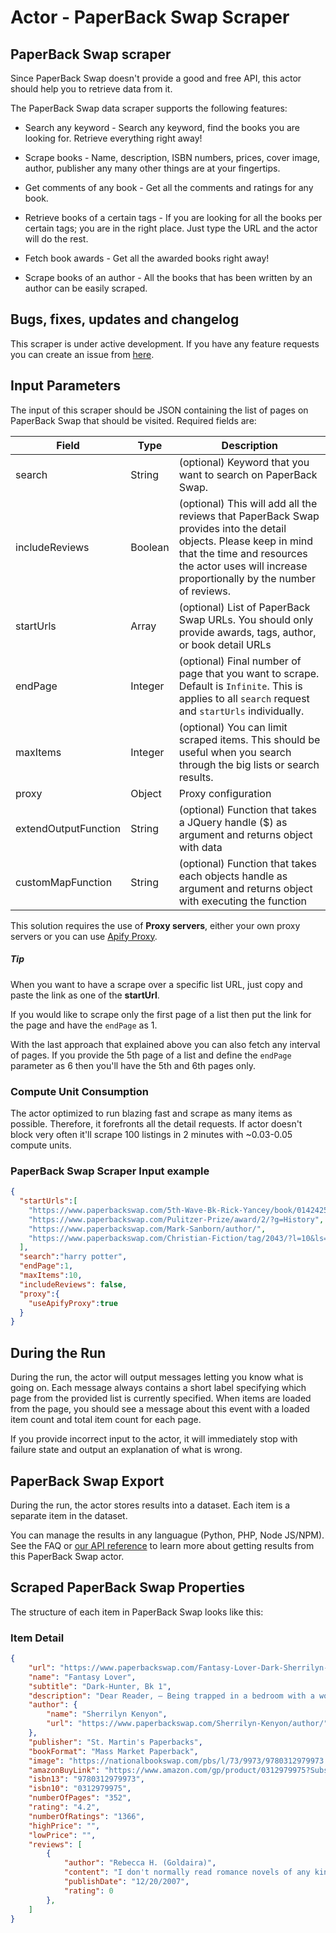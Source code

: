 # Actor - PaperBack Swap Scraper

## PaperBack Swap scraper

Since PaperBack Swap doesn't provide a good and free API, this actor should help you to retrieve data from it.

The PaperBack Swap data scraper supports the following features:

-   Search any keyword - Search any keyword, find the books you are looking for. Retrieve everything right away!

-   Scrape books - Name, description, ISBN numbers, prices, cover image, author, publisher any many other things are at your fingertips.

-   Get comments of any book - Get all the comments and ratings for any book.

-   Retrieve books of a certain tags - If you are looking for all the books per certain tags; you are in the right place. Just type the URL and the actor will do the rest.

-   Fetch book awards - Get all the awarded books right away!

-   Scrape books of an author - All the books that has been written by an author can be easily scraped.

## Bugs, fixes, updates and changelog

This scraper is under active development. If you have any feature requests you can create an issue from [here](https://github.com/epctex/paperbackswap-scraper/issues).

## Input Parameters

The input of this scraper should be JSON containing the list of pages on PaperBack Swap that should be visited. Required fields are:

| Field                | Type    | Description                                                                                                                                                                                                    |
| -------------------- | ------- | -------------------------------------------------------------------------------------------------------------------------------------------------------------------------------------------------------------- |
| search               | String  | (optional) Keyword that you want to search on PaperBack Swap.                                                                                                                                                       |
| includeReviews       | Boolean | (optional) This will add all the reviews that PaperBack Swap provides into the detail objects. Please keep in mind that the time and resources the actor uses will increase proportionally by the number of reviews. |
| startUrls            | Array   | (optional) List of PaperBack Swap URLs. You should only provide awards, tags, author, or book detail URLs                                                                                                                 |
| endPage              | Integer | (optional) Final number of page that you want to scrape. Default is `Infinite`. This is applies to all `search` request and `startUrls` individually.                                                          |
| maxItems             | Integer | (optional) You can limit scraped items. This should be useful when you search through the big lists or search results.                                                                                                |
| proxy                | Object  | Proxy configuration                                                                                                                                                                                            |
| extendOutputFunction | String  | (optional) Function that takes a JQuery handle ($) as argument and returns object with data                                                                                                                    |
| customMapFunction | String  | (optional) Function that takes each objects handle as argument and returns object with executing the function                                                                                                                     |

This solution requires the use of **Proxy servers**, either your own proxy servers or you can use [Apify Proxy](https://www.apify.com/docs/proxy).

##### Tip

When you want to have a scrape over a specific list URL, just copy and paste the link as one of the **startUrl**.

If you would like to scrape only the first page of a list then put the link for the page and have the `endPage` as 1.

With the last approach that explained above you can also fetch any interval of pages. If you provide the 5th page of a list and define the `endPage` parameter as 6 then you'll have the 5th and 6th pages only.

### Compute Unit Consumption

The actor optimized to run blazing fast and scrape as many items as possible. Therefore, it forefronts all the detail requests. If actor doesn't block very often it'll scrape 100 listings in 2 minutes with ~0.03-0.05 compute units.

### PaperBack Swap Scraper Input example

```json
{
  "startUrls":[
    "https://www.paperbackswap.com/5th-Wave-Bk-Rick-Yancey/book/0142425834/",
    "https://www.paperbackswap.com/Pulitzer-Prize/award/2/?g=History",
    "https://www.paperbackswap.com/Mark-Sanborn/author/",
    "https://www.paperbackswap.com/Christian-Fiction/tag/2043/?l=10&ls=10"
  ],
  "search":"harry potter",
  "endPage":1,
  "maxItems":10,
  "includeReviews": false,
  "proxy":{
    "useApifyProxy":true
  }
}
```

## During the Run

During the run, the actor will output messages letting you know what is going on. Each message always contains a short label specifying which page from the provided list is currently specified.
When items are loaded from the page, you should see a message about this event with a loaded item count and total item count for each page.

If you provide incorrect input to the actor, it will immediately stop with failure state and output an explanation of what is wrong.

## PaperBack Swap Export

During the run, the actor stores results into a dataset. Each item is a separate item in the dataset.

You can manage the results in any languague (Python, PHP, Node JS/NPM). See the FAQ or <a href="https://www.apify.com/docs/api" target="blank">our API reference</a> to learn more about getting results from this PaperBack Swap actor.

## Scraped PaperBack Swap Properties

The structure of each item in PaperBack Swap looks like this:

### Item Detail

```json
{
	"url": "https://www.paperbackswap.com/Fantasy-Lover-Dark-Sherrilyn-Kenyon/book/0312979975/",
	"name": "Fantasy Lover",
	"subtitle": "Dark-Hunter, Bk 1",
	"description": "Dear Reader, — Being trapped in a bedroom with a woman is a grand thing. Being trapped in hundreds of bedrooms over two thousand years isn't. And being cursed into a book as a love-slave for eternity can ruin even a Spartan warrior's day. — As a love-slave, I knew everything about women. How to touch them, how to savor them, and most of al...  more »l how to pleasure them. But when I was summoned to fulfill Grace Alexander's sexual fantasies, I found the first woman in history who saw me as a man with a tormented past. She, alone, bothered to take me out of the bedroom and into the world. She taught me to love again.\n\nBut I was not born to know love. I was cursed to walk eternity alone. As a general, I had long ago accepted my sentence. Yet now I have found Grace-the one thing my wounded heart cannot survive without. Sure, love can heal all wounds, but can it break a two thousand year old curse?\n\nJulian of Macedon  « less",
	"author": {
		"name": "Sherrilyn Kenyon",
		"url": "https://www.paperbackswap.com/Sherrilyn-Kenyon/author/"
	},
	"publisher": "St. Martin's Paperbacks",
	"bookFormat": "Mass Market Paperback",
	"image": "https://nationalbookswap.com/pbs/l/73/9973/9780312979973.jpg",
	"amazonBuyLink": "https://www.amazon.com/gp/product/0312979975?SubscriptionId=AKIAJXCVBYSZT4DROVVA&tag=pbs_00005-20&linkCode=xm2&camp=2025&creative=165953&creativeASIN=0312979975",
	"isbn13": "9780312979973",
	"isbn10": "0312979975",
	"numberOfPages": "352",
	"rating": "4.2",
	"numberOfRatings": "1366",
	"highPrice": "",
	"lowPrice": "",
	"reviews": [
		{
			"author": "Rebecca H. (Goldaira)",
			"content": "I don't normally read romance novels of any kind.  I find them unbelievable and boring.  I only read this book because it was a recommendation by a friend and she dared me to read and see if I didn't like it.  I didn't like it, I loved it.  This is a fabulous book that keeps your interest.  Very enjoyable read, even for people who don't normally read this kind of stuff.  I am going to be reading more of this authors work.",
			"publishDate": "12/20/2007",
			"rating": 0
		},
	]
}
```

